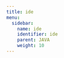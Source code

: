 ```yaml
---
title: ide
menu:
  sidebar:
    name: ide
    identifier: ide
    parent: JAVA
    weight: 10
---
```



